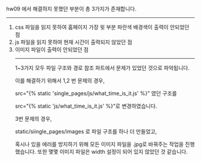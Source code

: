 hw09 에서 해결하지 못했던 부분이 총 3가지가 존재합니다. <hr>
1. css 파일을 읽지 못하여 홈페이지 가장 윗 부분 파란색 배경색이 출력이 안되었던 점
2. js 파일을  읽지 못하여 현재 시간이 출력되지 않았던 점
3. 이미지 파일이 출력이 안되었던 점   <hr>
1~3가지 모두 파일 구조와 경로 참조 파트에서 문제가 있었던 것으로 파악됩니다.  <p>
이를 해결하기 위해서 1,2 번 문제의 경우, <p> src="{% static 'single_pages/js/what_time_is_it.js' %}" 였던 구조를 <p>
src="{% static 'js/what_time_is_it.js' %}"로 변경하였습니다. <p>
3번 문제의 경우, <p> static/siingle_pages/images 로 파일 구조를 하나 더 만들었고, <p>혹시나 있을 에러를 방지하기 위해
모든 이미지 파일을 .jpg로 바꿔주는 작업을 진행했습니다. 또한 몇몇 이미지 파일은 width 설정이 되어 있지 않았던 것 같습니다. 
 
